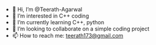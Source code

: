 - 👋 Hi, I’m @Teerath-Agarwal
- 👀 I’m interested in C++ coding
- 🌱 I’m currently learning C++, python
- 💞️ I’m looking to collaborate on a simple coding project
- 📫 How to reach me: teerath173@gmail.com

<!---
Teerath-Agarwal/Teerath-Agarwal is a ✨ special ✨ repository because its `README.md` (this file) appears on your GitHub profile.
You can click the Preview link to take a look at your changes.
--->
